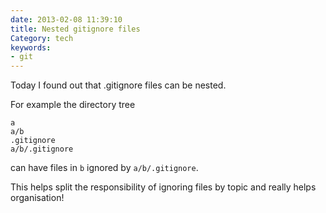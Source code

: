 ```yaml
---
date: 2013-02-08 11:39:10
title: Nested gitignore files
Category: tech
keywords:
- git
---
```




Today I found out that .gitignore files can be nested.

For example the directory tree

```
a
a/b
.gitignore
a/b/.gitignore
```

can have files in `b` ignored by `a/b/.gitignore`.

This helps split the responsibility of ignoring files by topic and really helps organisation!

